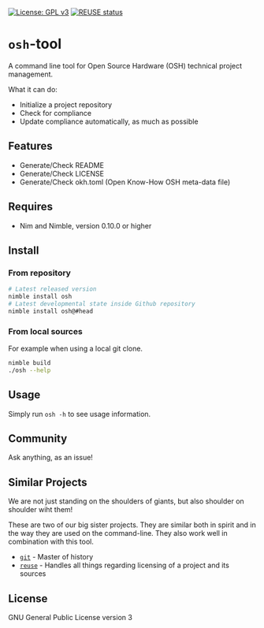 <!--
SPDX-FileCopyrightText: 2021 Robin Vobruba <hoijui.quaero@gmail.com>

SPDX-License-Identifier: CC0-1.0
-->

[![License: GPL v3](
	https://img.shields.io/badge/License-GPLv3-blue.svg)](
	https://www.gnu.org/licenses/gpl-3.0)
[![REUSE status](
	https://api.reuse.software/badge/gitlab.com/OSEGermany/osh-tool)](
	https://api.reuse.software/info/gitlab.com/OSEGermany/osh-tool)

# `osh`-tool

A command line tool for Open Source Hardware (OSH) technical project management.

What it can do:

* Initialize a project repository
* Check for compliance
* Update compliance automatically, as much as possible

## Features

* Generate/Check README
* Generate/Check LICENSE
* Generate/Check okh.toml (Open Know-How OSH meta-data file)

## Requires

* Nim and Nimble, version 0.10.0 or higher

## Install

### From repository

```sh
# Latest released version
nimble install osh
# Latest developmental state inside Github repository
nimble install osh@#head
```

### From local sources

For example when using a local git clone.

```sh
nimble build
./osh --help
```

## Usage

Simply run `osh -h` to see usage information.

## Community

Ask anything, as an issue!

## Similar Projects

We are not just standing on the shoulders of giants,
but also shoulder on shoulder wiht them!

These are two of our big sister projects.
They are similar both in spirit
and in the way they are used on the command-line.
They also work well in combination with this tool.

* [`git`](https://git-scm.com/) -
  Master of history
* [`reuse`](https://git.fsfe.org/reuse/tool) -
  Handles all things regarding licensing of a project and its sources

## License

GNU General Public License version 3

